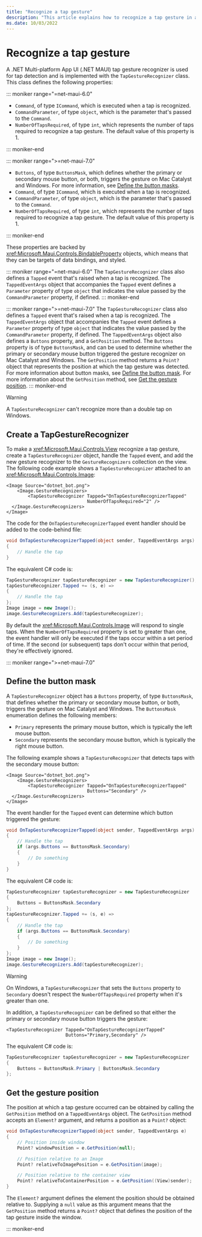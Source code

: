 ```yaml
---
title: "Recognize a tap gesture"
description: "This article explains how to recognize a tap gesture in a .NET MAUI app."
ms.date: 10/03/2022
---
```


# Recognize a tap gesture

A .NET Multi-platform App UI (.NET MAUI) tap gesture recognizer is used for tap detection and is implemented with the `TapGestureRecognizer` class. This class defines the following properties:

::: moniker range="=net-maui-6.0"

- `Command`, of type `ICommand`, which is executed when a tap is recognized.
- `CommandParameter`, of type `object`, which is the parameter that's passed to the `Command`.
- `NumberOfTapsRequired`, of type `int`, which represents the number of taps required to recognize a tap gesture. The default value of this property is 1.

::: moniker-end

::: moniker range=">=net-maui-7.0"

- `Buttons`, of type `ButtonsMask`, which defines whether the primary or secondary mouse button, or both, triggers the gesture on Mac Catalyst and Windows. For more information, see [Define the button masks](#define-the-button-mask).
- `Command`, of type `ICommand`, which is executed when a tap is recognized.
- `CommandParameter`, of type `object`, which is the parameter that's passed to the `Command`.
- `NumberOfTapsRequired`, of type `int`, which represents the number of taps required to recognize a tap gesture. The default value of this property is 1.

::: moniker-end

These properties are backed by <xref:Microsoft.Maui.Controls.BindableProperty> objects, which means that they can be targets of data bindings, and styled.

::: moniker range="=net-maui-6.0"
The `TapGestureRecognizer` class also defines a `Tapped` event that's raised when a tap is recognized. The `TappedEventArgs` object that accompanies the `Tapped` event defines a `Parameter` property of type `object` that indicates the value passed by the `CommandParameter` property, if defined.
::: moniker-end

::: moniker range=">=net-maui-7.0"
The `TapGestureRecognizer` class also defines a `Tapped` event that's raised when a tap is recognized. The `TappedEventArgs` object that accompanies the `Tapped` event defines a `Parameter` property of type `object` that indicates the value passed by the `CommandParameter` property, if defined. The `TappedEventArgs` object also defines a `Buttons` property, and a `GetPosition` method. The `Buttons` property is of type `ButtonsMask`, and can be used to determine whether the primary or secondary mouse button triggered the gesture recognizer on Mac Catalyst and Windows. The `GetPosition` method returns a `Point?` object that represents the position at which the tap gesture was detected. For more information about button masks, see [Define the button mask](#define-the-button-mask). For more information about the `GetPosition` method, see [Get the gesture position](#get-the-gesture-position).
::: moniker-end

> [!WARNING]
> A `TapGestureRecognizer` can't recognize more than a double tap on Windows.

## Create a TapGestureRecognizer

To make a <xref:Microsoft.Maui.Controls.View> recognize a tap gesture, create a `TapGestureRecognizer` object, handle the `Tapped` event, and add the new gesture recognizer to the `GestureRecognizers` collection on the view. The following code example shows a `TapGestureRecognizer` attached to an <xref:Microsoft.Maui.Controls.Image>:

```xaml
<Image Source="dotnet_bot.png">
    <Image.GestureRecognizers>
        <TapGestureRecognizer Tapped="OnTapGestureRecognizerTapped"
                              NumberOfTapsRequired="2" />
  </Image.GestureRecognizers>
</Image>
```

The code for the `OnTapGestureRecognizerTapped` event handler should be added to the code-behind file:

```csharp
void OnTapGestureRecognizerTapped(object sender, TappedEventArgs args)
{
    // Handle the tap
}
```

The equivalent C# code is:

```csharp
TapGestureRecognizer tapGestureRecognizer = new TapGestureRecognizer();
tapGestureRecognizer.Tapped += (s, e) =>
{
    // Handle the tap
};
Image image = new Image();
image.GestureRecognizers.Add(tapGestureRecognizer);
```

By default the <xref:Microsoft.Maui.Controls.Image> will respond to single taps. When the `NumberOfTapsRequired` property is set to greater than one, the event handler will only be executed if the taps occur within a set period of time. If the second (or subsequent) taps don't occur within that period, they're effectively ignored.

::: moniker range=">=net-maui-7.0"

## Define the button mask

A `TapGestureRecognizer` object has a `Buttons` property, of type `ButtonsMask`, that defines whether the primary or secondary mouse button, or both, triggers the gesture on Mac Catalyst and Windows. The `ButtonsMask` enumeration defines the following members:

- `Primary` represents the primary mouse button, which is typically the left mouse button.
- `Secondary` represents the secondary mouse button, which is typically the right mouse button.

The following example shows a `TapGestureRecognizer` that detects taps with the secondary mouse button:

```xaml
<Image Source="dotnet_bot.png">
    <Image.GestureRecognizers>
        <TapGestureRecognizer Tapped="OnTapGestureRecognizerTapped"
                              Buttons="Secondary" />
  </Image.GestureRecognizers>
</Image>
```

The event handler for the `Tapped` event can determine which button triggered the gesture:

```csharp
void OnTapGestureRecognizerTapped(object sender, TappedEventArgs args)
{
    // Handle the tap
    if (args.Buttons == ButtonsMask.Secondary)
    {
        // Do something
    }
}
```

The equivalent C# code is:

```csharp
TapGestureRecognizer tapGestureRecognizer = new TapGestureRecognizer
{
    Buttons = ButtonsMask.Secondary
};
tapGestureRecognizer.Tapped += (s, e) =>
{
    // Handle the tap
    if (args.Buttons == ButtonsMask.Secondary)
    {
        // Do something
    }
};
Image image = new Image();
image.GestureRecognizers.Add(tapGestureRecognizer);
```

> [!WARNING]
> On Windows, a `TapGestureRecognizer` that sets the `Buttons` property to `Secondary` doesn't respect the `NumberOfTapsRequired` property when it's greater than one.

In addition, a `TapGestureRecognizer` can be defined so that either the primary or secondary mouse button triggers the gesture:

```xaml
<TapGestureRecognizer Tapped="OnTapGestureRecognizerTapped"
                      Buttons="Primary,Secondary" />
```

The equivalent C# code is:

```csharp
TapGestureRecognizer tapGestureRecognizer = new TapGestureRecognizer
{
    Buttons = ButtonsMask.Primary | ButtonsMask.Secondary
};
```

## Get the gesture position

The position at which a tap gesture occurred can be obtained by calling the `GetPosition` method on a `TappedEventArgs` object. The `GetPosition` method accepts an `Element?` argument, and returns a position as a `Point?` object:

```csharp
void OnTapGestureRecognizerTapped(object sender, TappedEventArgs e)
{
    // Position inside window
    Point? windowPosition = e.GetPosition(null);

    // Position relative to an Image
    Point? relativeToImagePosition = e.GetPosition(image);

    // Position relative to the container view
    Point? relativeToContainerPosition = e.GetPosition((View)sender);
}
```

The `Element?` argument defines the element the position should be obtained relative to. Supplying a `null` value as this argument means that the `GetPosition` method returns a `Point?` object that defines the position of the tap gesture inside the window.

::: moniker-end

